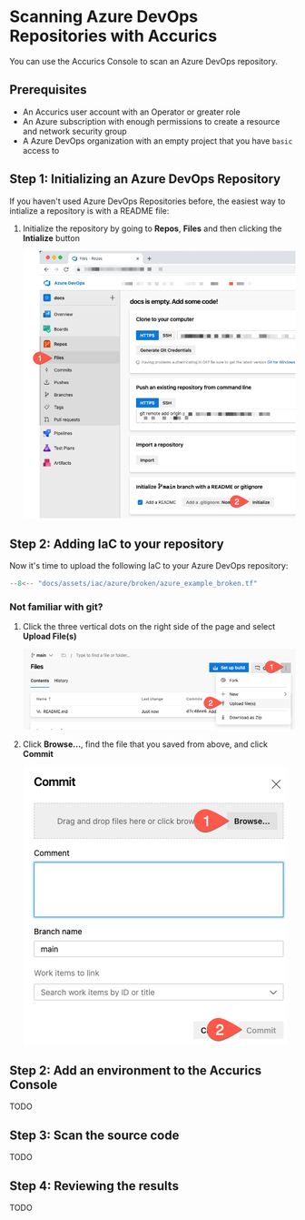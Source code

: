 # Scanning Azure DevOps Repositories with Accurics

You can use the Accurics Console to scan an Azure DevOps repository.

## Prerequisites

* An Accurics user account with an Operator or greater role
* An Azure subscription with enough permissions to create a resource and network security group
* A Azure DevOps organization with an empty project that you have `basic` access to

## Step 1: Initializing an Azure DevOps Repository

If you haven't used Azure DevOps Repositories before, the easiest way to intialize a repository is with a README file:

1. Initialize the repository by going to **Repos**, **Files** and then clicking the **Intialize** button

    ![ADO Initialize](/assets/images/ado_initialize.png)


## Step 2: Adding IaC to your repository

Now it's time to upload the following IaC to your Azure DevOps repository:

```terraform
--8<-- "docs/assets/iac/azure/broken/azure_example_broken.tf"
```

### Not familiar with git?

1. Click the three vertical dots on the right side of the page and select **Upload File(s)**

    ![ADO Upload File](/assets/images/ado_upload_file.png)

2. Click **Browse...**, find the file that you saved from above, and click **Commit**

    ![ADO Commit File](/assets/images/ado_commit_file.png)


## Step 2: Add an environment to the Accurics Console

TODO


## Step 3: Scan the source code

TODO

## Step 4: Reviewing the results

TODO